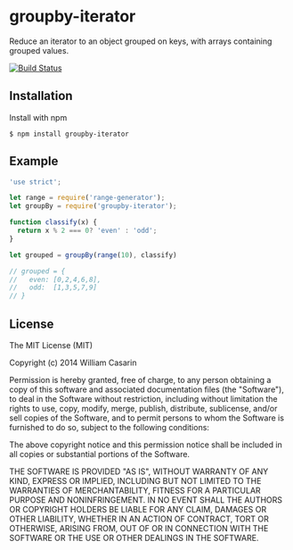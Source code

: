 
# groupby-iterator

  Reduce an iterator to an object grouped on keys, with arrays containing
  grouped values.

  [![Build Status](https://travis-ci.org/jb55/groupby-iterator.png)](https://travis-ci.org/jb55/groupby-iterator)

## Installation

  Install with npm

    $ npm install groupby-iterator

## Example

```js
'use strict';

let range = require('range-generator');
let groupBy = require('groupby-iterator');

function classify(x) {
  return x % 2 === 0? 'even' : 'odd';
}

let grouped = groupBy(range(10), classify)

// grouped = {
//   even: [0,2,4,6,8],
//   odd:  [1,3,5,7,9]
// }
```

## License

  The MIT License (MIT)

  Copyright (c) 2014 William Casarin

  Permission is hereby granted, free of charge, to any person obtaining a copy
  of this software and associated documentation files (the "Software"), to deal
  in the Software without restriction, including without limitation the rights
  to use, copy, modify, merge, publish, distribute, sublicense, and/or sell
  copies of the Software, and to permit persons to whom the Software is
  furnished to do so, subject to the following conditions:

  The above copyright notice and this permission notice shall be included in
  all copies or substantial portions of the Software.

  THE SOFTWARE IS PROVIDED "AS IS", WITHOUT WARRANTY OF ANY KIND, EXPRESS OR
  IMPLIED, INCLUDING BUT NOT LIMITED TO THE WARRANTIES OF MERCHANTABILITY,
  FITNESS FOR A PARTICULAR PURPOSE AND NONINFRINGEMENT. IN NO EVENT SHALL THE
  AUTHORS OR COPYRIGHT HOLDERS BE LIABLE FOR ANY CLAIM, DAMAGES OR OTHER
  LIABILITY, WHETHER IN AN ACTION OF CONTRACT, TORT OR OTHERWISE, ARISING FROM,
  OUT OF OR IN CONNECTION WITH THE SOFTWARE OR THE USE OR OTHER DEALINGS IN
  THE SOFTWARE.

